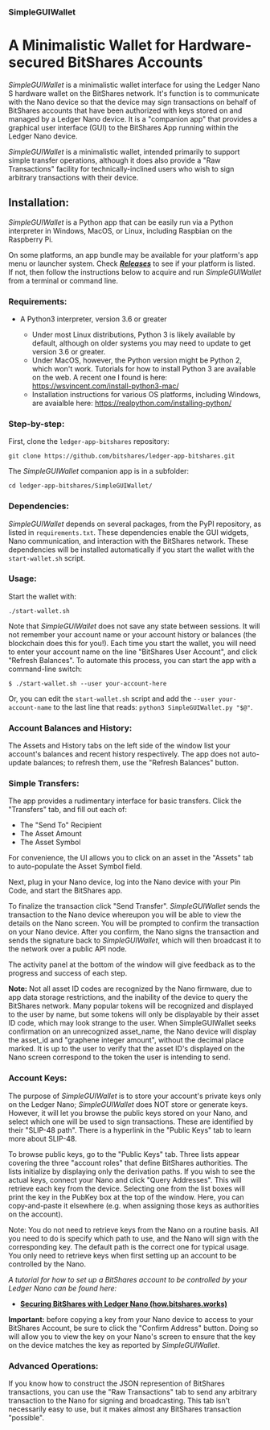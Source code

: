 ### SimpleGUIWallet

# A Minimalistic Wallet for Hardware-secured BitShares Accounts

_SimpleGUIWallet_ is a minimalistic wallet interface for using the Ledger Nano S hardware wallet on the BitShares network.  It's function is to communicate with the Nano device so that the device may sign transactions on behalf of BitShares accounts that have been authorized with keys stored on and managed by a Ledger Nano device.  It is a "companion app" that provides a graphical user interface (GUI) to the BitShares App running within the Ledger Nano device.

_SimpleGUIWallet_ is a minimalistic wallet, intended primarily to support simple transfer operations, although it does also provide a "Raw Transactions" facility for technically-inclined users who wish to sign arbitrary transactions with their device.

## Installation:

_SimpleGUIWallet_ is a Python app that can be easily run via a Python interpreter in Windows, MacOS, or Linux, including Raspbian
on the Raspberry Pi.

On some platforms, an app bundle may be available for your platform's app menu or launcher system.  Check _**[Releases](https://github.com/bitshares/ledger-app-bitshares/releases)**_ to see if your platform is listed.  If not, then follow the instructions below to acquire and run _SimpleGUIWallet_ from a terminal or command line.

### Requirements:

* A Python3 interpreter, version 3.6 or greater

  * Under most Linux distributions, Python 3 is likely available by default, although on older systems you may need to update to get version 3.6 or greater.
  * Under MacOS, however, the Python version might be Python 2, which won't work.  Tutorials for how to install Python 3 are available on the web.  A recent one I found is here: https://wsvincent.com/install-python3-mac/
  * Installation instructions for various OS platforms, including Windows, are avaialble here: https://realpython.com/installing-python/

### Step-by-step:

First, clone the `ledger-app-bitshares` repository:

```
git clone https://github.com/bitshares/ledger-app-bitshares.git
```

The _SimpleGUIWallet_ companion app is in a subfolder:

```
cd ledger-app-bitshares/SimpleGUIWallet/
```

### Dependencies:

_SimpleGUIWallet_ depends on several packages, from the PyPI repository, as listed in `requirements.txt`.  These dependencies enable the GUI widgets, Nano communication, and interaction with the BitShares network.  These dependencies will be installed automatically if you start the wallet with the `start-wallet.sh` script.

### Usage:

Start the wallet with:

```
./start-wallet.sh
```

Note that _SimpleGUIWallet_ does not save any state between sessions.  It will not remember your account name or your account history or balances (the blockchain does this for you!).  Each time you start the wallet, you will need to enter your account name on the line "BitShares User Account", and click "Refresh Balances".  To automate this process, you can start the app with a command-line switch:

```
$ ./start-wallet.sh --user your-account-here
```

Or, you can edit the `start-wallet.sh` script and add the `--user your-account-name` to the last line that reads: `python3 SimpleGUIWallet.py "$@"`.

### Account Balances and History:

The Assets and History tabs on the left side of the window list your account's balances and recent history respectively.  The app does not auto-update balances; to refresh them, use the "Refresh Balances" button.

### Simple Transfers:

The app provides a rudimentary interface for basic transfers.  Click the "Transfers" tab, and fill out each of:

* The "Send To" Recipient
* The Asset Amount
* The Asset Symbol

For convenience, the UI allows you to click on an asset in the "Assets" tab to auto-populate the Asset Symbol field.

Next, plug in your Nano device, log into the Nano device with your Pin Code, and start the BitShares app.

To finalize the transaction click "Send Transfer".  _SimpleGUIWallet_ sends the transaction to the Nano device whereupon you will be able to view the details on the Nano screen.  You will be prompted to confirm the transaction on your Nano device.   After you confirm, the Nano signs the transaction and sends the signature back to _SimpleGUIWallet_, which will then broadcast it to the network over a public API node.

The activity panel at the bottom of the window will give feedback as to the progress and success of each step.

**Note:** Not all asset ID codes are recognized by the Nano firmware, due to app data storage restrictions, and the inability of the device to query the BitShares network.  Many popular tokens will be recognized and displayed to the user by name, but some tokens will only be displayable by their asset ID code, which may look strange to the user.  When SimpleGUIWallet seeks confirmation on an unrecognized asset_name, the Nano device will display the asset_id and "graphene integer amount", without the decimal place marked.  It is up to the user to verify that the asset ID's displayed on the Nano screen correspond to the token the user is intending to send.

### Account Keys:

The purpose of _SimpleGUIWallet_ is to store your account's private keys only on the Ledger Nano;  _SimpleGUIWallet_ does NOT store or generate keys.  However, it will let you browse the public keys stored on your Nano, and select which one will be used to sign transactions.  These are identified by their "SLIP-48 path".  There is a hyperlink in the "Public Keys" tab to learn more about SLIP-48.

To browse public keys, go to the "Public Keys" tab.  Three lists appear covering the three "account roles" that define BitShares authorities.  The lists initialize by displaying only the derivation paths.  If you wish to see the actual keys, connect your Nano and click "Query Addresses".  This will retrieve each key from the device.  Selecting one from the list boxes will print the key in the PubKey box at the top of the window.  Here, you can copy-and-paste it elsewhere (e.g. when assigning those keys as authorities on the account).

Note: You do not need to retrieve keys from the Nano on a routine basis.  All you need to do is specify which path to use, and the Nano will sign with the corresponding key.  The default path is the correct one for typical usage.  You only need to retrieve keys when first setting up an account to be controlled by the Nano.

_A tutorial for how to set up a BitShares account to be controlled by your Ledger Nano can be found here:_

* **[Securing BitShares with Ledger Nano (how.bitshares.works)](https://how.bitshares.works/en/master/user_guide/ledger_nano.html)**

**Important:** before copying a key from your Nano device to access to your BitShares Account, be sure to click the "Confirm Address" button.  Doing so will allow you to view the key on your Nano's screen to ensure that the key on the device matches the key as reported by _SimpleGUIWallet_.

### Advanced Operations:

If you know how to construct the JSON represention of BitShares transactions, you can use the "Raw Transactions" tab to send any arbitrary transaction to the Nano for signing and broadcasting.  This tab isn't necessarily easy to use, but it makes almost any BitShares transaction "possible".
